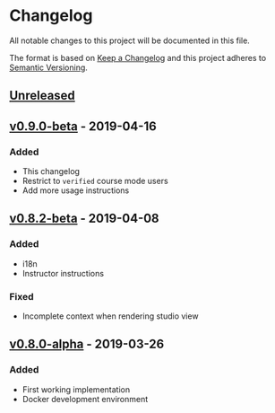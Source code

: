 # Changelog

All notable changes to this project will be documented in this file.

The format is based on [Keep a Changelog](http://keepachangelog.com/en/1.0.0/)
and this project adheres to [Semantic
Versioning](http://semver.org/spec/v2.0.0.html).

## [Unreleased]

## [v0.9.0-beta] - 2019-04-16

### Added

- This changelog
- Restrict to `verified` course mode users
- Add more usage instructions

## [v0.8.2-beta] - 2019-04-08

### Added

- i18n
- Instructor instructions

### Fixed

- Incomplete context when rendering studio view

## [v0.8.0-alpha] - 2019-03-26

### Added

- First working implementation
- Docker development environment


[unreleased]: https://github.com/openfun/xblock-proctor-exam/compare/v0.9.0-beta+dogwood...dogwood
[v0.9.0-beta]: https://github.com/openfun/xblock-proctor-exam/compare/v0.8.2-beta+dogwood...v0.9.0-beta+dogwood
[v0.8.2-beta]: https://github.com/openfun/xblock-proctor-exam/compare/v0.8.0-alpha+dogwood...v0.8.2-beta+dogwood
[v0.8.0-alpha]: https://github.com/openfun/xblock-proctor-exam/compare/73c46e2...v0.8.0-alpha+dogwood
